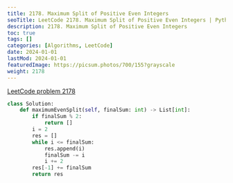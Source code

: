 ```yaml
---
title: 2178. Maximum Split of Positive Even Integers
seoTitle: LeetCode 2178. Maximum Split of Positive Even Integers | Python solution and explanation
description: 2178. Maximum Split of Positive Even Integers
toc: true
tags: []
categories: [Algorithms, LeetCode]
date: 2024-01-01
lastMod: 2024-01-01
featuredImage: https://picsum.photos/700/155?grayscale
weight: 2178
---
```


[LeetCode problem 2178](https://leetcode.com/problems/maximum-split-of-positive-even-integers/)

```python
class Solution:
    def maximumEvenSplit(self, finalSum: int) -> List[int]:
        if finalSum % 2:
            return []
        i = 2
        res = []
        while i <= finalSum:
            res.append(i)
            finalSum -= i
            i += 2
        res[-1] += finalSum
        return res

```
